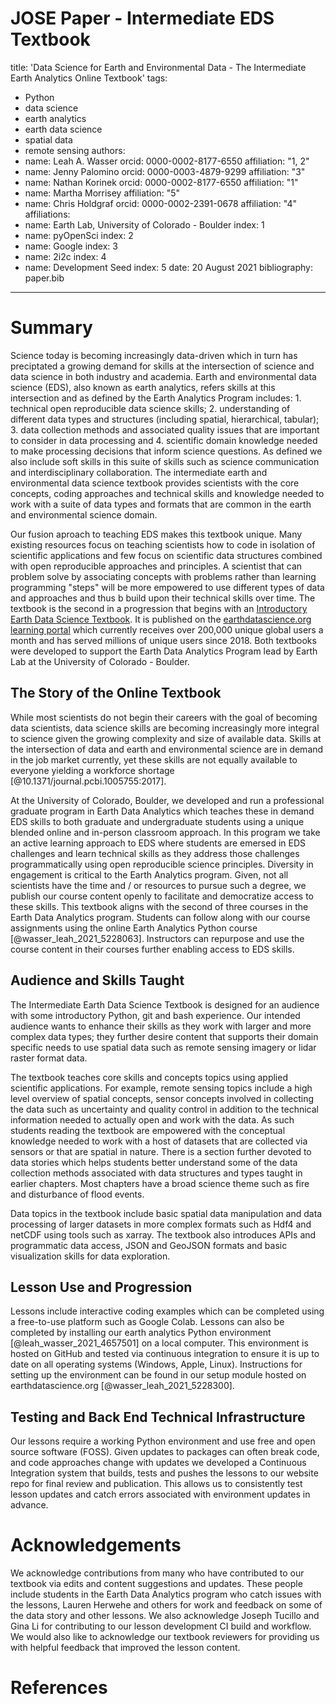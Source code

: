 # JOSE Paper - Intermediate EDS Textbook

title: 'Data Science for Earth and Environmental Data - The Intermediate Earth Analytics Online Textbook'
tags:
  - Python
  - data science
  - earth analytics
  - earth data science
  - spatial data
  - remote sensing
authors:
  - name: Leah A. Wasser
    orcid: 0000-0002-8177-6550
    affiliation: "1, 2" 
  - name: Jenny Palomino
    orcid: 0000-0003-4879-9299
    affiliation: "3"
  - name: Nathan Korinek
    orcid: 0000-0002-8177-6550
    affiliation: "1"
  - name: Martha Morrisey 
    affiliation: "5"
  - name: Chris Holdgraf
    orcid: 0000-0002-2391-0678
    affiliation: "4"
affiliations:
 - name: Earth Lab, University of Colorado - Boulder
   index: 1
 - name: pyOpenSci
   index: 2
 - name: Google
   index: 3
 - name: 2i2c
   index: 4
 - name: Development Seed
   index: 5
date: 20 August 2021
bibliography: paper.bib
---

# Summary

Science today is becoming increasingly data-driven which in turn has preciptated a growing demand for skills at the intersection of science and data science in both industry and academia. Earth and environmental data science (EDS), also known as earth analytics, refers skills at this intersection and as defined by the Earth Analytics Program includes: 1. technical open reproducible data science skills; 2. understanding of different data types and structures (including spatial, hierarchical, tabular); 3. data collection methods and associated quality issues that are important to consider in data processing and 4. scientific domain knowledge needed to make processing decisions that inform science questions. As defined we also include soft skills in this suite of skills such as science communication and interdisciplinary collaboration. The intermediate earth and environmental data science textbook provides scientists with the core concepts, coding approaches and technical skills and knowledge needed to work with a suite of data types and formats that are common in the earth and environmental science domain. 

Our fusion aproach to teaching EDS makes this textbook unique. Many existing resources focus on teaching scientists how to code in isolation of scientific applications and few focus on scientific data structures combined with open reproducible approaches and principles. A scientist that can problem solve by associating concepts with problems rather than learning programming "steps" will be more empowered to use different types of data and approaches and thus b build upon their technical skills over time. The textbook is the second in a progression that begins with an [Introductory Earth Data Science Textbook](https://www.earthdatascience.org/courses/intro-to-earth-data-science/). It is published on the [earthdatascience.org learning portal](https://www.earthdatascience.org/courses/use-data-open-source-python/) which currently receives over 200,000 unique global users a month and has served millions of unique users since 2018. Both textbooks were developed to support the Earth Data Analytics Program lead by Earth Lab at the University of Colorado - Boulder. 

 
## The Story of the Online Textbook
While most scientists do not begin their careers with the goal of becoming data scientists, data science skills are becoming increasingly more integral to science given the growing complexity and size of available data. Skills at the intersection of data and earth and environmental science are in demand in the job market currently, yet these skills are not equally available to everyone yielding a workforce shortage [@10.1371/journal.pcbi.1005755:2017].

At the University of Colorado, Boulder, we developed and run a professional graduate program in Earth Data Analytics which teaches these in demand EDS skills to both graduate and undergraduate students using a unique blended online and in-person classroom approach. In this program we take an active learning approach to EDS where students are emersed in EDS challenges and learn technical skills as they address those challenges programmatically using open reproducible science principles. Diversity in engagement is critical to the Earth Analytics program. Given, not all scientists have the time and / or resources to pursue such a degree, we publish our course content openly to facilitate and democratize access to these skills. This textbook aligns with the second of three courses in the Earth Data Analytics program. Students can follow along with our course assignments using the online Earth Analytics Python course [@wasser_leah_2021_5228063]. Instructors can repurpose and use the course content in their courses further enabling access to EDS skills.


## Audience and Skills Taught
The Intermediate Earth Data Science Textbook is designed for an audience with some introductory Python, git and bash experience. Our intended audience wants to enhance their skills as they work with larger and more complex data types; they further desire content that supports their domain specific needs to use spatial data such as remote sensing imagery or lidar raster format data. 

The textbook teaches core skills and concepts topics using applied scientific applications. For example, remote sensing topics include a high level overview of spatial concepts, sensor concepts involved in collecting the data such as uncertainty and quality control in addition to the technical information needed to actually open and work with the data. As such students reading the textbook are empowered with the conceptual knowledge needed to work with a host of datasets that are collected via sensors or that are spatial in nature. There is a section further devoted to data stories which helps students better understand some of the data collection methods associated with data structures and types taught in earlier chapters. Most chapters have a broad science theme such as fire and disturbance of flood events.

Data topics in the textbook include basic spatial data manipulation and data processing of larger datasets in more complex formats such as Hdf4 and netCDF using tools such as xarray. The textbook also introduces APIs and programmatic data access, JSON and GeoJSON formats and basic visualization skills for data exploration.

## Lesson Use and Progression
Lessons include interactive coding examples which can be completed using a free-to-use platform such as Google Colab. Lessons can also be completed by installing our earth analytics Python environment [@leah_wasser_2021_4657501] on a local computer. This environment is hosted on GitHub and tested via continuous integration to ensure it is up to date on all operating systems (Windows, Apple, Linux). Instructions for setting up the environment can be found in our setup module hosted on earthdatascience.org [@wasser_leah_2021_5228300].

## Testing and Back End Technical Infrastructure
Our lessons require a working Python environment and use free and open source software (FOSS). Given updates to packages can often break code, and code approaches change with updates we developed a Continuous Integration system that builds, tests and pushes the lessons to our website repo for final review and publication. This allows us to consistently test lesson updates and catch errors associated with environment updates in advance.

# Acknowledgements

We acknowledge contributions from many who have contributed to our textbook via edits and content suggestions and updates. These people include students in the Earth Data Analytics program who catch issues with the lessons, Lauren Herwehe and others for work and feedback on some of the data story and other lessons. We also acknowledge Joseph Tucillo and Gina Li for contributing to our lesson development CI build and workflow. We would also like to acknowledge our textbook reviewers <insert names here> for providing us with helpful feedback that improved the lesson content.

# References



